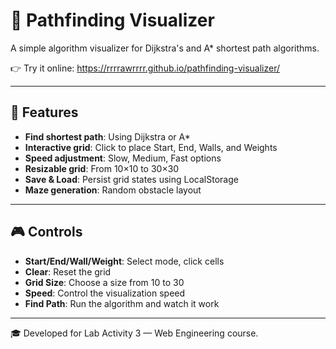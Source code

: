 # 🧭 Pathfinding Visualizer

A simple algorithm visualizer for Dijkstra's and A* shortest path algorithms.  

👉 Try it online: https://rrrrawrrrr.github.io/pathfinding-visualizer/

---

## 🔧 Features

- **Find shortest path**: Using Dijkstra or A*
- **Interactive grid**: Click to place Start, End, Walls, and Weights
- **Speed adjustment**: Slow, Medium, Fast options
- **Resizable grid**: From 10×10 to 30×30
- **Save & Load**: Persist grid states using LocalStorage
- **Maze generation**: Random obstacle layout

---

## 🎮 Controls

- **Start/End/Wall/Weight**: Select mode, click cells
- **Clear**: Reset the grid
- **Grid Size**: Choose a size from 10 to 30
- **Speed**: Control the visualization speed
- **Find Path**: Run the algorithm and watch it work

---

🎓 Developed for Lab Activity 3 — Web Engineering course.
